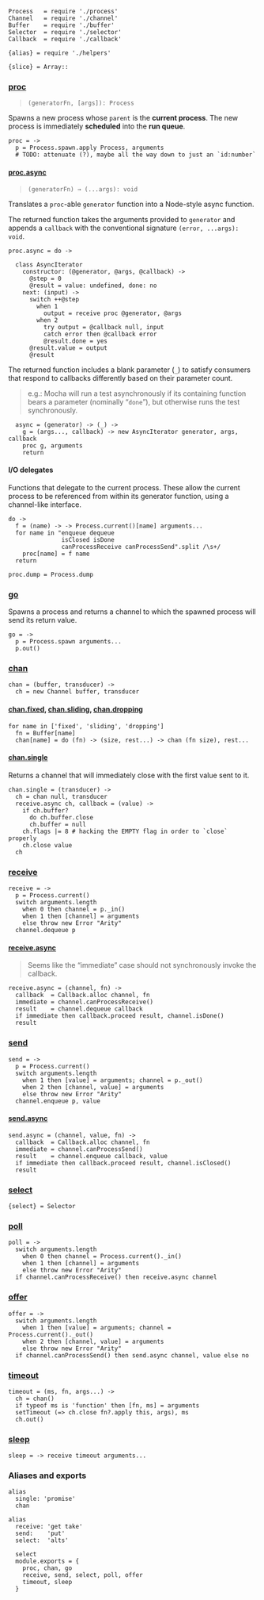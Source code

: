     Process   = require './process'
    Channel   = require './channel'
    Buffer    = require './buffer'
    Selector  = require './selector'
    Callback  = require './callback'

    {alias} = require './helpers'

    {slice} = Array::




### [proc]()

> `(generatorFn, [args]): Process`

Spawns a new process whose `parent` is the **current process**. The new process
is immediately **scheduled** into the **run queue**.

    proc = ->
      p = Process.spawn.apply Process, arguments
      # TODO: attenuate (?), maybe all the way down to just an `id:number`


#### [proc.async]()

> `(generatorFn) → (...args): void`

Translates a `proc`-able `generator` function into a Node-style async function.

The returned function takes the arguments provided to `generator` and appends a
`callback` with the conventional signature `(error, ...args): void`.

    proc.async = do ->

      class AsyncIterator
        constructor: (@generator, @args, @callback) ->
          @step = 0
          @result = value: undefined, done: no
        next: (input) ->
          switch ++@step
            when 1
              output = receive proc @generator, @args
            when 2
              try output = @callback null, input
              catch error then @callback error
              @result.done = yes
          @result.value = output
          @result

The returned function includes a blank parameter (`_`) to satisfy consumers
that respond to callbacks differently based on their parameter count.

> e.g.: Mocha will run a test asynchronously if its containing function bears a
  parameter (nominally “`done`”), but otherwise runs the test synchronously.

      async = (generator) -> (_) ->
        g = (args..., callback) -> new AsyncIterator generator, args, callback
        proc g, arguments
        return


#### I/O delegates

Functions that delegate to the current process. These allow the current process
to be referenced from within its generator function, using a channel-like
interface.

    do ->
      f = (name) -> -> Process.current()[name] arguments...
      for name in "enqueue dequeue
                   isClosed isDone
                   canProcessReceive canProcessSend".split /\s+/
        proc[name] = f name
      return

    proc.dump = Process.dump



### [go]()

Spawns a process and returns a channel to which the spawned process will send
its return value.

    go = ->
      p = Process.spawn arguments...
      p.out()



### [chan]()

    chan = (buffer, transducer) ->
      ch = new Channel buffer, transducer


#### [chan.fixed](), [chan.sliding](), [chan.dropping]()

    for name in ['fixed', 'sliding', 'dropping']
      fn = Buffer[name]
      chan[name] = do (fn) -> (size, rest...) -> chan (fn size), rest...


#### [chan.single]()

Returns a channel that will immediately close with the first value sent to it.

    chan.single = (transducer) ->
      ch = chan null, transducer
      receive.async ch, callback = (value) ->
        if ch.buffer?
          do ch.buffer.close
          ch.buffer = null
        ch.flags |= 8 # hacking the EMPTY flag in order to `close` properly
        ch.close value
      ch



### [receive]()

    receive = ->
      p = Process.current()
      switch arguments.length
        when 0 then channel = p._in()
        when 1 then [channel] = arguments
        else throw new Error "Arity"
      channel.dequeue p


#### [receive.async]()

> Seems like the “immediate” case should not synchronously invoke the callback.

    receive.async = (channel, fn) ->
      callback  = Callback.alloc channel, fn
      immediate = channel.canProcessReceive()
      result    = channel.dequeue callback
      if immediate then callback.proceed result, channel.isDone()
      result



### [send]()

    send = ->
      p = Process.current()
      switch arguments.length
        when 1 then [value] = arguments; channel = p._out()
        when 2 then [channel, value] = arguments
        else throw new Error "Arity"
      channel.enqueue p, value


#### [send.async]()

    send.async = (channel, value, fn) ->
      callback  = Callback.alloc channel, fn
      immediate = channel.canProcessSend()
      result    = channel.enqueue callback, value
      if immediate then callback.proceed result, channel.isClosed()
      result



### [select]()

    {select} = Selector



### [poll]()

    poll = ->
      switch arguments.length
        when 0 then channel = Process.current()._in()
        when 1 then [channel] = arguments
        else throw new Error "Arity"
      if channel.canProcessReceive() then receive.async channel



### [offer]()

    offer = ->
      switch arguments.length
        when 1 then [value] = arguments; channel = Process.current()._out()
        when 2 then [channel, value] = arguments
        else throw new Error "Arity"
      if channel.canProcessSend() then send.async channel, value else no



### [timeout]()

    timeout = (ms, fn, args...) ->
      ch = chan()
      if typeof ms is 'function' then [fn, ms] = arguments
      setTimeout (=> ch.close fn?.apply this, args), ms
      ch.out()



### [sleep]()

    sleep = -> receive timeout arguments...




### Aliases and exports

    alias
      single: 'promise'
      chan

    alias
      receive: 'get take'
      send:    'put'
      select:  'alts'

      select
      module.exports = {
        proc, chan, go
        receive, send, select, poll, offer
        timeout, sleep
      }
